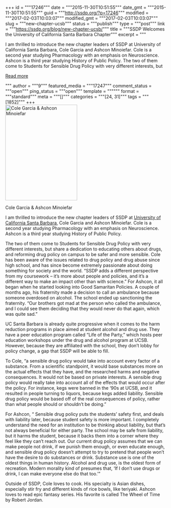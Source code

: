 +++
id = """17246"""
date = """2015-11-30T10:51:55"""
date_gmt = """2015-11-30T10:51:55"""
guid = """http://ssdp.org/?p=17246"""
modified = """2017-02-03T10:03:07"""
modified_gmt = """2017-02-03T10:03:07"""
slug = """new-chapter-ucsb"""
status = """publish"""
type = """post"""
link = """https://ssdp.org/blog/new-chapter-ucsb/"""
title = """SSDP Welcomes the University of California Santa Barbara Chapter"""
excerpt = """<p>I am thrilled to introduce the new chapter leaders of SSDP at University of California Santa Barbara, Cole Garcia and Ashcon Minoiefar. Cole is a second year studying Pharmacology with an emphasis on Neuroscience. Ashcon is a third year studying History of Public Policy. The two of them come to Students for Sensible Drug Policy with very different interests, but</p>
<div class="h10"></div>
<p><a class="more-link2 flat" href="https://ssdp.org/blog/new-chapter-ucsb/">Read more</a></p>
"""
author = """9"""
featured_media = """17247"""
comment_status = """open"""
ping_status = """open"""
template = """"""
format = """standard"""
meta = """[]"""
categories = """[24, 31]"""
tags = """[1852]"""
+++
<div id="attachment_17247" style="width: 235px" class="wp-caption alignright"><a href="http://ssdp.org/assets/Cole-Ashcon.jpg"><img class="size-medium wp-image-17247" src="http://ssdp.org/assets/Cole-Ashcon-225x300.jpg" alt="Cole Garcia &amp; Ashcon Minoiefar" width="225" height="300" /></a><p class="wp-caption-text">Cole Garcia &amp; Ashcon Minoiefar</p></div>

I am thrilled to introduce the new chapter leaders of SSDP at <a href="http://ssdp.org/chapters/pacific/california/university-of-california-santa-barbara/" target="_blank">University of California Santa Barbara</a>, Cole Garcia and Ashcon Minoiefar. Cole is a second year studying Pharmacology with an emphasis on Neuroscience. Ashcon is a third year studying History of Public Policy.

The two of them come to Students for Sensible Drug Policy with very different interests, but share a dedication to educating others about drugs, and reforming drug policy on campus to be safer and more sensible.
Cole has been aware of the issues related to drug policy and drug abuse since high school, and has since become extremely passionate about doing something for society and the world. “SSDP adds a different perspective from my coursework &#8211; it’s more about people and policies, and it’s a different way to make an impact other than with science.” For Ashcon, it all began when he started looking into Good Samaritan Policies. A couple of months ago, his fraternity made a decision to call an ambulance because someone overdosed on alcohol. The school ended up sanctioning the fraternity. “Our brothers got mad at the person who called the ambulance, and I could see them deciding that they would never do that again, which was quite sad.”

UC Santa Barbara is already quite progressive when it comes to the harm reduction programs in place aimed at student alcohol and drug use. They have a peer education program called “Life of the Party,” which hosts peer education workshops under the drug and alcohol program at UCSB. However, because they are affiliated with the school, they don’t lobby for policy change, a gap that SSDP will be able to fill.

To Cole, “a sensible drug policy would take into account every factor of a substance. From a scientific standpoint, it would base substances more on the actual effects that they have, and the researched harms and negative consequences. It would not be based on private interests. A sensible drug policy would really take into account all of the effects that would occur after the policy. For instance, kegs were banned in the ‘90s at UCSB, and it resulted in people turning to liquors, because kegs added liability. Sensible drug policy would be based off of the real consequences of policy, rather than what people should or shouldn’t be doing.”

For Ashcon, “ Sensible drug policy puts the students’ safety first, and deals with liability later, because student safety is more important. I completely understand the need for an institution to be thinking about liability, but that’s not always beneficial for either party. The school may be safe from liability, but it harms the student, because it backs them into a corner where they feel like they can’t reach out. Our current drug policy assumes that we can make people not drink, if we punish them enough, or even educate enough, and sensible drug policy doesn’t attempt to try to pretend that people won’t have the desire to do substances or drink. Substance use is one of the oldest things in human history. Alcohol and drug use, is the oldest form of recreation. Modern morality kind of presumes that, ‘If I don’t use drugs or drink, I can make everyone else do that too.’”

Outside of SSDP, Cole loves to cook. His specialty is Asian dishes, especially stir fry and different kinds of rice bowls, like teriyaki. Ashcon loves to read epic fantasy series. His favorite is called The Wheel of Time by Robert Jordan.
